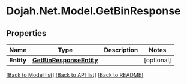 # Dojah.Net.Model.GetBinResponse

## Properties

Name | Type | Description | Notes
------------ | ------------- | ------------- | -------------
**Entity** | [**GetBinResponseEntity**](GetBinResponseEntity.md) |  | [optional] 

[[Back to Model list]](../README.md#documentation-for-models) [[Back to API list]](../README.md#documentation-for-api-endpoints) [[Back to README]](../README.md)

